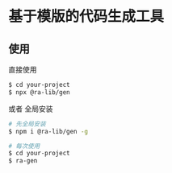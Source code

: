 # 基于模版的代码生成工具

## 使用

直接使用

```bash
$ cd your-project
$ npx @ra-lib/gen
```

或者 全局安装

```bash
# 先全局安装
$ npm i @ra-lib/gen -g

# 每次使用
$ cd your-project
$ ra-gen
```


